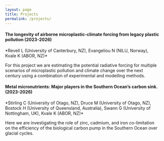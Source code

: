 ```yaml
---
layout: page
title: Projects
permalink: /projects/
---
```


<h4>The longevity of airborne microplastic-climate forcing from legacy plastic pollution (2023-2026)</h4>
*Revell L (University of Canterbury, NZ), Evangeliou N (NILU, Norway), Kvale K (ABOR, NZ)*

For this project we are estimating the potential radiative forcing for multiple scenarios of microplastic pollution and climate change over the next century using a combination of experimental and modelling methods.

<h4>Metal micronutrients: Major players in the Southern Ocean’s carbon sink. (2023-2026)</h4>
*Stirling C (University of Otago, NZ), Druce M (University of Otago, NZ), Bostock H (University of Queensland, Australia), Swann G (University of Nottingham, UK), Kvale K (ABOR, NZ)*

Here we are investigating the role of zinc, cadmium, and iron co-limitation on the efficiency of the biological carbon pump in the Southern Ocean over glacial cycles.


